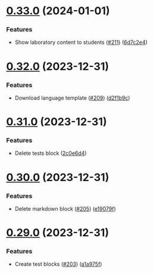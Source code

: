 # [0.33.0](https://github.com/upb-code-labs/react-client/compare/v0.32.0...v0.33.0) (2024-01-01)


### Features

* Show laboratory content to students ([#211](https://github.com/upb-code-labs/react-client/issues/211)) ([6d7c2e4](https://github.com/upb-code-labs/react-client/commit/6d7c2e45527ca3d0f3122d5a6ffbd3d43f4495af))



# [0.32.0](https://github.com/upb-code-labs/react-client/compare/v0.31.0...v0.32.0) (2023-12-31)


### Features

* Download language template ([#209](https://github.com/upb-code-labs/react-client/issues/209)) ([d2f1b9c](https://github.com/upb-code-labs/react-client/commit/d2f1b9cf758e2f3507b41c355304134dcc373740))



# [0.31.0](https://github.com/upb-code-labs/react-client/compare/v0.30.0...v0.31.0) (2023-12-31)


### Features

* Delete tests block ([2c0e6d4](https://github.com/upb-code-labs/react-client/commit/2c0e6d4c6c21ff0f6e74e93ef5535d4f688a8ef0))



# [0.30.0](https://github.com/upb-code-labs/react-client/compare/v0.29.0...v0.30.0) (2023-12-31)


### Features

* Delete markdown block ([#205](https://github.com/upb-code-labs/react-client/issues/205)) ([e19079f](https://github.com/upb-code-labs/react-client/commit/e19079f1a137854c612b110a3bec13526746a426))



# [0.29.0](https://github.com/upb-code-labs/react-client/compare/v0.28.0...v0.29.0) (2023-12-31)


### Features

* Create test blocks ([#203](https://github.com/upb-code-labs/react-client/issues/203)) ([a1a975f](https://github.com/upb-code-labs/react-client/commit/a1a975f3b0eafa25dc6349be4511ee417845e20f))



